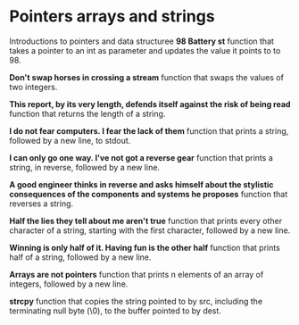 # Pointers arrays and strings
Introductions to pointers and data structuree
**98 Battery st** function that takes a pointer to an int as parameter and updates the value it points to to 98.


**Don't swap horses in crossing a stream** function that swaps the values of two integers.


**This report, by its very length, defends itself against the risk of being read** function that returns the length of a string.


**I do not fear computers. I fear the lack of them** function that prints a string, followed by a new line, to stdout.


**I can only go one way. I've not got a reverse gear** function that prints a string, in reverse, followed by a new line.


**A good engineer thinks in reverse and asks himself about the stylistic consequences of the components and systems he proposes** function that reverses a string.


**Half the lies they tell about me aren't true** function that prints every other character of a string, starting with the first character, followed by a new line.


 **Winning is only half of it. Having fun is the other half** function that prints half of a string, followed by a new line.
 
 
 **Arrays are not pointers** function that prints n elements of an array of integers, followed by a new line.
 
 
 **strcpy**  function that copies the string pointed to by src, including the terminating null byte (\0), to the buffer pointed to by dest.
 
 
 
 
